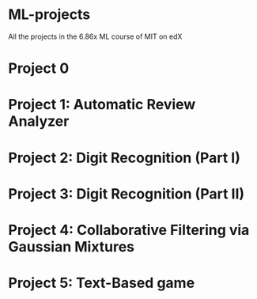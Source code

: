 # ML-projects
 All the projects in the 6.86x ML course of MIT on edX



# Project 0


# Project 1: Automatic Review Analyzer

  

# Project 2: Digit Recognition (Part I)



# Project 3: Digit Recognition (Part II)



# Project 4: Collaborative Filtering via Gaussian Mixtures 


  
# Project 5: Text-Based game
